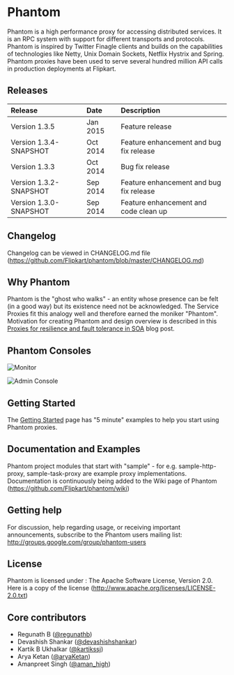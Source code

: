Phantom
=======

Phantom is a high performance proxy for accessing distributed services. It is an RPC system with support for different 
transports and protocols. Phantom is inspired by Twitter Finagle clients and builds on the capabilities of technologies like 
Netty, Unix Domain Sockets, Netflix Hystrix and Spring. Phantom proxies have been used to serve several hundred million 
API calls in production deployments at Flipkart.

## Releases

| Release | Date | Description |
|:------------|:----------------|:------------|
| Version 1.3.5             | Jan 2015      |    Feature release
| Version 1.3.4-SNAPSHOT    | Oct 2014      |    Feature enhancement and bug fix release
| Version 1.3.3             | Oct 2014      |    Bug fix release
| Version 1.3.2-SNAPSHOT    | Sep 2014      |    Feature enhancement and bug fix release
| Version 1.3.0-SNAPSHOT    | Sep 2014      |    Feature enhancement and code clean up

## Changelog

Changelog can be viewed in CHANGELOG.md file (https://github.com/Flipkart/phantom/blob/master/CHANGELOG.md)

## Why Phantom
Phantom is the "ghost who walks" - an entity whose presence can be felt (in a good way) but its existence need not be acknowledged.
The Service Proxies fit this analogy well and therefore earned the moniker "Phantom". Motivation for creating Phantom and design overview 
is described in this [Proxies for resilience and fault tolerance in SOA](http://tech-blog.flipkart.net/2013/07/proxies-for-resilience-and-fault-tolerance-in-distributed-soa) blog post.

## Phantom Consoles
![Monitor](https://github.com/Flipkart/phantom/raw/master/docs/Service%20Proxy.png)

![Admin Console](https://github.com/Flipkart/phantom/raw/master/docs/Phantom%20http%20config.png)

## Getting Started
The [Getting Started](https://github.com/Flipkart/phantom/wiki/Getting-started-and-Examples) page has "5 minute" examples to help you start using Phantom proxies.

## Documentation and Examples
Phantom project modules that start with "sample" - for e.g. sample-http-proxy, sample-task-proxy are example proxy implementations.
Documentation is continuously being added to the Wiki page of Phantom (https://github.com/Flipkart/phantom/wiki)

## Getting help
For discussion, help regarding usage, or receiving important announcements, subscribe to the Phantom users mailing list: http://groups.google.com/group/phantom-users

## License
Phantom is licensed under : The Apache Software License, Version 2.0. Here is a copy of the license (http://www.apache.org/licenses/LICENSE-2.0.txt)

## Core contributors
* Regunath B ([@regunathb](http://twitter.com/RegunathB))
* Devashish Shankar ([@devashishshankar](https://github.com/devashishshankar))
* Kartik B Ukhalkar ([@kartikssj](https://github.com/kartikssj))
* Arya Ketan ([@aryaKetan](https://github.com/aryaKetan))
* Amanpreet Singh ([@aman_high](https://github.com/aman_high))

